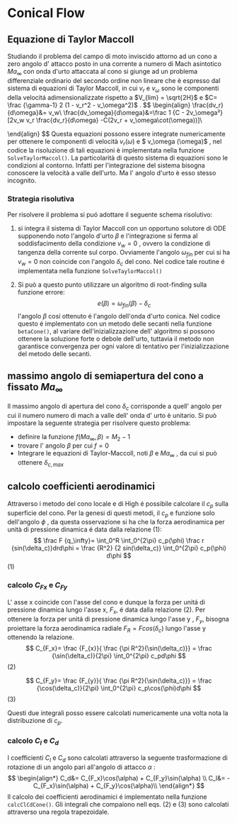# Conical Flow
## Equazione di Taylor Maccoll

Studiando il problema del campo di moto inviscido attorno ad un cono a zero angolo d' attacco posto in una corrente a numero di Mach asintotico $Ma_{\infty}$  con onda d'urto attaccata al cono si giunge ad un problema differenziale ordinario del secondo ordine non lineare che è espresso dal  sistema di equazioni di Taylor Maccoll, in cui $v_r$ e $v_\omega$ sono le componenti della velocitá adimensionalizzate rispetto a $V_{lim} = \sqrt{2H}$ e $C= \frac {\gamma-1} 2 (1 - v_r^2 - v_\omega^2)$ .
$$
\begin{align}
\frac{dv_r}{d\omega}&= v_w\\
\frac{dv_\omega}{d\omega}&=\frac 1 {C - 2v_\omega²}[2v_w v_r \frac{dv_r}{d\omega} -C(2v_r + v_\omega\cot(\omega))]\\

\end{align}
$$
Questa equazioni possono essere integrate numericamente per ottenere le componenti di velocità $v_r (\omega)$ e $ v_\omega (\omega)$ ,  nel codice la risoluzione di tali equazioni è implementata nella funzione `SolveTaylorMaccol()`. La particolarità di questo sistema di equazioni sono le condizioni al contorno. Infatti per l'integrazione del sistema bisogna conoscere la velocità a valle dell'urto. Ma l' angolo d'urto è esso stesso incognito.

### Strategia risolutiva

Per risolvere il problema si puó adottare il seguente schema risolutivo:

1) si integra il sistema di Taylor Maccoll con un opportuno solutore di ODE supponendo noto l'angolo d'urto $\beta$ e l'integrazione si ferma al soddisfacimento della condizione $v_w=0$ , ovvero la condizione di tangenza della corrente sul corpo. Ovviamente l'angolo $\omega_{fin}$ per cui si ha  $v_w=0$ non coincide con l'angolo $\delta_c$ del cono.
   Nel codice tale routine é implementata nella funzione `SolveTaylorMaccol()`

2) Si può a questo punto utilizzare un algoritmo di root-finding sulla funzione errore:
   $$
   e(\beta)= \omega_{fin}(\beta)-\delta_c
   $$
   l'angolo $\beta$ cosí ottenuto é l'angolo dell'onda d'urto conica.
   Nel codice questo é implementato con un metodo delle secanti nella funzione `betaCone()`, al variare dell'inizializzazione dell' algoritmo si possono ottenere la soluzione forte o debole dell'urto, tuttavia il metodo non garantisce convergenza per ogni valore di tentativo per l'inizializzazione del metodo delle secanti.

   

## massimo angolo di semiapertura del cono a fissato $Ma_\infty$

Il massimo angolo di apertura del cono $\delta_c$ corrisponde a quell' angolo per cui il numero numero di mach a valle dell' onda d' urto è unitario. 
Si può impostare la seguente strategia per risolvere questo problema:

- definire la funzione $f(Ma_\infty , \beta) = M_2 -1$
- trovare l' angolo $\beta$ per cui $f=0$ 
- Integrare le equazioni di Taylor-Maccoll, noti $\beta$ e $Ma_\infty$ , da cui si può ottenere $\delta_{c,max}$

## calcolo coefficienti aerodinamici

Attraverso i metodo del cono locale e di High é possibile calcolare il $c_p$ sulla superficie del cono. Per la genesi di questi metodi, il $c_p$ e funzione solo dell'angolo $\phi$ , da questa osservazione si ha che la forza aerodinamica per unità di pressione dinamica é data dalla relazione (1):
$$
\frac F {q_\infty}= \int_0^R \int_0^{2\pi}  c_p(\phi) \frac r {sin(\delta_c)}drd\phi = \frac {R^2} {2 sin(\delta_c)} \int_0^{2\pi} c_p(\phi) d\phi
$$(1)

### calcolo $C_{Fx}$ e ${C_{Fy}}$

L' asse x coincide con l'asse del cono e dunque la forza per unitá di pressione dinamica lungo l'asse x,  $F_x$,  é data dalla relazione (2).
Per ottenere la forza per unitá di pressione dinamica lungo l'asse y , $F_y$, bisogna proiettare la forza aerodinamica radiale $F_R = Fcos(\delta_c)$ lungo l'asse y ottenendo la relazione.
$$
C_{F_x}= \frac {F_{x}}{ \frac {\pi R^2}{\sin(\delta_c)}} = \frac {\sin(\delta_c)}{2\pi} \int_0^{2\pi} c_pd\phi
$$(2)

$$
C_{F_y}= \frac {F_{y}}{ \frac {\pi R^2}{\sin(\delta_c)}} = \frac {\cos(\delta_c)}{2\pi} \int_0^{2\pi} c_p\cos(\phi)d\phi
$$ (3)

Questi due integrali posso essere calcolati numericamente una volta nota la distribuzione di $c_p$.

### calcolo $C_l$ e $C_d$

I coefficienti $C_l$ e $C_d$ sono calcolati attraverso la seguente trasformazione di rotazione di un angolo  pari all'angolo di attacco $\alpha$ :
$$
\begin{align*}
C_d&= C_{F_x}\cos(\alpha) + C_{F_y}\sin(\alpha) \\
C_l&= -C_{F_x}\sin(\alpha) + C_{F_y}\cos(\alpha)\\
\end{align*}
$$
  Il calcolo dei coefficienti aerodinamici é implementato nella funzione `calcClCdCone()`. Gli integrali che compaiono nell eqs. (2) e (3) sono calcolati attraverso una regola trapezoidale.



